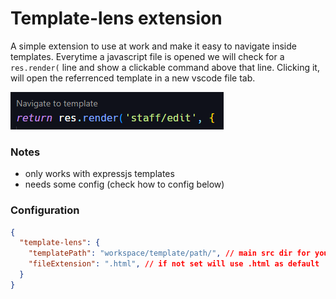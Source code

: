 # Template-lens extension

A simple extension to use at work and make it easy to navigate inside templates. Everytime a javascript file is opened we will check for a `res.render(` line and show a clickable command above that line. Clicking it, will open the referrenced template in a new vscode file tab.

![alt text](image.png)

### Notes
- only works with expressjs templates
- needs some config (check how to config below)

### Configuration

```json
{
  "template-lens": {
    "templatePath": "workspace/template/path/", // main src dir for your templates
    "fileExtension": ".html", // if not set will use .html as default
  }
}
```